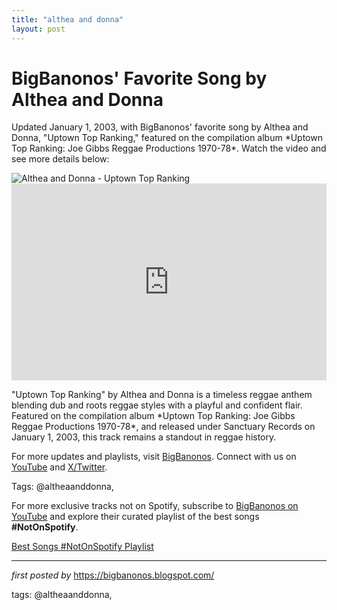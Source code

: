 ```yaml
---
title: "althea and donna"
layout: post
---
```

<!-- Post Title -->
<h1 >BigBanonos' Favorite Song by Althea and Donna</h1> <!-- Introductory Text -->
<p >Updated January 1, 2003, with BigBanonos' favorite song by Althea and Donna, "Uptown Top Ranking," featured on the compilation album *Uptown Top Ranking: Joe Gibbs Reggae Productions 1970-78*. Watch the video and see more details below:</p> <!-- Featured Image -->
<div > <img src="https://static.wikia.nocookie.net/peel/images/e/e0/Tumblr_lqzsm1m7wl1qam9a3o1_r1_400.jpg/revision/latest?cb=20191110120812" alt="Althea and Donna - Uptown Top Ranking" />
</div> <!-- YouTube Video Embed -->
<div > <iframe width="100%" height="315" src="https://www.youtube.com/embed/joh37lrvf-s" title="Althea & Donna - Uptown Top Ranking" frameborder="0" allow="accelerometer; autoplay; clipboard-write; encrypted-media; gyroscope; picture-in-picture; web-share" referrerpolicy="strict-origin-when-cross-origin" allowfullscreen></iframe>
</div> <!-- Song Information -->
<div > <p>"Uptown Top Ranking" by Althea and Donna is a timeless reggae anthem blending dub and roots reggae styles with a playful and confident flair. Featured on the compilation album *Uptown Top Ranking: Joe Gibbs Reggae Productions 1970-78*, and released under Sanctuary Records on January 1, 2003, this track remains a standout in reggae history.</p>
</div> <!-- Footer Links -->
<div > <p>For more updates and playlists, visit <a href="https://bigbanonos.blogspot.com/" target="_blank">BigBanonos</a>. Connect with us on <a href="https://www.youtube.com/@BigBanonos" target="_blank">YouTube</a> and <a href="https://x.com/bigbanonos" target="_blank">X/Twitter</a>.</p>
</div> <!-- Tags -->
<p >Tags: @altheaanddonna,</p>


<!--Subscribe and Playlist Links-->
<div>
    <p>For more exclusive tracks not on Spotify, subscribe to <a href="https://www.youtube.com/@BigBanonos" target="_blank">BigBanonos on YouTube</a> and explore their curated playlist of the best songs <strong>#NotOnSpotify</strong>.</p>
    <p><a href="https://www.youtube.com/playlist?list=PLtuNtuTatqI0kFahUCbtbfenC_ET5O_tr" target="_blank">Best Songs #NotOnSpotify Playlist<br /></a></p></div>

<hr />

<p><em>first posted by</em> <a href="https://bigbanonos.blogspot.com/" rel="noopener" target="_new">https://bigbanonos.blogspot.com/</a></p>

<p>tags: @altheaanddonna,</p>
